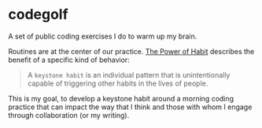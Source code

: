 # codegolf

A set of public coding exercises I do to warm up my brain.

Routines are at the center of our practice. [The Power of Habit]() describes the benefit of a specific kind of behavior:

>A `keystone habit` is an individual pattern that is unintentionally capable of triggering other habits in the lives of people.

This is my goal, to develop a keystone habit around a morning coding practice that can impact the way that I think and those with whom I engage through collaboration (or my writing).
